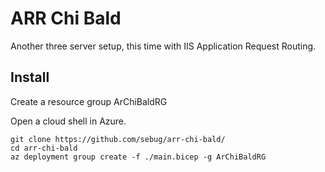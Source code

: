 # ARR Chi Bald
Another three server setup, this time with IIS Application Request Routing.

## Install
Create a resource group ArChiBaldRG

Open a cloud shell in Azure.

    git clone https://github.com/sebug/arr-chi-bald/
    cd arr-chi-bald
    az deployment group create -f ./main.bicep -g ArChiBaldRG
